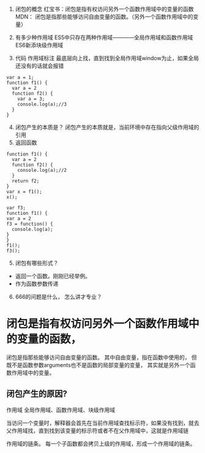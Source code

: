 1. 闭包的概念 
  红宝书：闭包是指有权访问另外一个函数作用域中的变量的函数
  MDN： 闭包是指那些能够访问自由变量的函数。（另外一个函数作用域中的变量）

2. 有多少种作用域 
  ES5中只存在两种作用域————全局作用域和函数作用域
  ES6新添块级作用域

3. 代码  作用域标注 
最底层向上找，直到找到全局作用域window为止，如果全局还没有的话就会报错
```JS
var a = 1;
function f1() {
  var a = 2
  function f2() {
    var a = 3;
    console.log(a);//3
  }
}
```

4. 闭包产生的本质是？
  闭包产生的本质就是，当前环境中存在指向父级作用域的引用
  1. 返回函数
  ```JS
  function f1() {
    var a = 2
    function f2() {
      console.log(a);//2
    }
    return f2;
  }
  var x = f1();
  x();
  ```
  ```JS
  var f3;
function f1() {
  var a = 2
  f3 = function() {
    console.log(a);
  }
}
f1();
f3();
```

5. 闭包有哪些形式？
  - 返回一个函数。刚刚已经举例。
  - 作为函数参数传递

6. 666的问题是什么， 怎么讲才专业？
  


# 闭包是指有权访问另外一个函数作用域中的变量的函数，
闭包是指那些能够访问自由变量的函数。
其中自由变量，指在函数中使用的，
但既不是函数参数arguments也不是函数的局部变量的变量，
其实就是另外一个函数作用域中的变量。

## 闭包产生的原因?
  作用域 
  全局作用域、函数作用域、块级作用域

  当访问一个变量时，解释器会首先在当前作用域查找标示符，如果没有找到，就去父作用域找，直到找到该变量的标示符或者不在父作用域中，这就是作用域链

  作用域的链条。 
  每一个子函数都会拷贝上级的作用域，形成一个作用域的链条。
